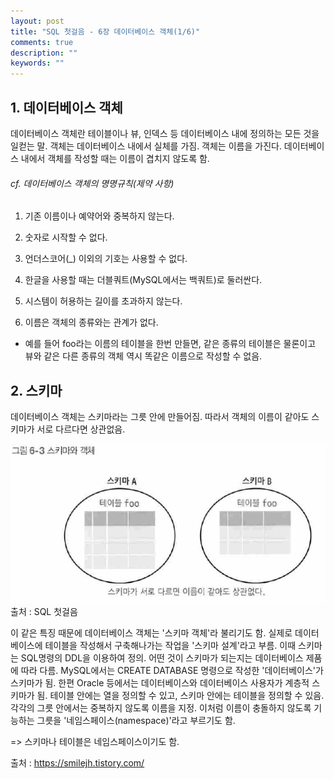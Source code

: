 ```yaml
---
layout: post
title: "SQL 첫걸음 - 6장 데이터베이스 객체(1/6)" 
comments: true
description: ""
keywords: ""
---
```


## 1. 데이터베이스 객체

데이터베이스 객체란 테이블이나 뷰, 인덱스 등 데이터베이스 내에 정의하는 모든 것을 일컫는 말. 객체는 데이터베이스 내에서 실체를 가짐. 객체는 이름을 가진다. 데이터베이스 내에서 객체를 작성할 때는 이름이 겹치지 않도록 함.

###### cf. 데이터베이스 객체의 명명규칙(제약 사항)

1) 기존 이름이나 예약어와 중복하지 않는다.

2) 숫자로 시작할 수 없다.

3) 언더스코어(_) 이외의 기호는 사용할 수 없다.

4) 한글을 사용할 때는 더블쿼트(MySQL에서는 백쿼트)로 둘러싼다.

5) 시스템이 허용하는 길이를 초과하지 않는다. 

6) 이름은 객체의 종류와는 관계가 없다. 

- 예를 들어 foo라는 이름의 테이블을 한번 만들면, 같은 종류의 테이블은 물론이고 뷰와 같은 다른 종류의 객체 역시 똑같은 이름으로 작성할 수 없음.

## 2. 스키마

데이터베이스 객체는 스키마라는 그릇 안에 만들어짐. 따라서 객체의 이름이 같아도 스키마가 서로 다르다면 상관없음.

![990C843F5B97AEAB07](/images/sql_first_step/990C843F5B97AEAB07.png)
출처 : SQL 첫걸음

이 같은 특징 때문에 데이터베이스 객체는 '스키마 객체'라 불리기도 함. 실제로 데이터베이스에 테이블을 작성해서 구축해나가는 작업을 '스키마 설계'라고 부름. 이때 스키마는 SQL명령의 DDL을 이용하여 정의. 어떤 것이 스키마가 되는지는 데이터베이스 제품에 따라 다름. MySQL에서는 CREATE DATABASE 명령으로 작성한 '데이터베이스'가 스키마가 됨. 한편 Oracle 등에서는 데이터베이스와 데이터베이스 사용자가 계층적 스키마가 됨. 테이블 안에는 열을 정의할 수 있고, 스키마 안에는 테이블을 정의할 수 있음. 각각의 그릇 안에서는 중복하지 않도록 이름을 지정. 이처럼 이름이 충돌하지 않도록 기능하는 그릇을 '네임스페이스(namespace)'라고 부르기도 함. 

=> 스키마나 테이블은 네임스페이스이기도 함. 


출처 : https://smilejh.tistory.com/